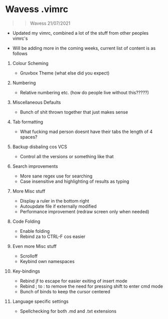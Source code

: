# Wavess .vimrc 

>> Wavess
>> 21/07/2021


* Updated my vimrc, combined a lot of the stuff from other peoples vimrc's

* Will be adding more in the coming weeks, current list of content is as follows

1. Colour Scheming
    * Gruvbox Theme (what else did you expect)

2. Numbering
    * Relative numbering etc. (how do people live without this?????)

3. Miscellaneous Defaults
    * Bunch of shit thrown together that just makes sense

4. Tab formatting
    * What fucking mad person doesnt have their tabs the length of 4 spaces?

5. Backup disbaling cos VCS
    * Control all the versions or something like that

6. Search improvements
    * More sane regex use for searching
    * Case insensitive and highlighting of results as typing

7. More Misc stuff
    * Display a ruler in the bottom right
    * Autoupdate file if externally modified
    * Performance improvement (redraw screen only when needed)

8. Code Folding
    * Enable folding
    * Rebind za to CTRL-F cos easier

9. Even more Misc stuff
    * Scrolloff
    * Keybind own namespaces

10. Key-bindings
    * Rebind jf to escape for easier exiting of insert mode
    * Rebind ; to : to remove the need for pressing shift to enter cmd mode
    * Bunch of binds to keep the cursor centered

11. Language specific settings
    * Spellchecking for both .md and .txt extensions
